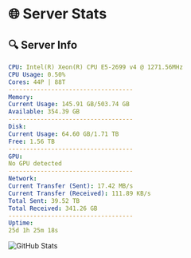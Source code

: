 # 🌐 Server Stats
## 🔍 Server Info
```yaml
CPU: Intel(R) Xeon(R) CPU E5-2699 v4 @ 1271.56MHz
CPU Usage: 0.50%
Cores: 44P | 88T
-----------------------------------
Memory:
Current Usage: 145.91 GB/503.74 GB
Available: 354.39 GB
-----------------------------------
Disk:
Current Usage: 64.60 GB/1.71 TB
Free: 1.56 TB
-----------------------------------
GPU:
No GPU detected
-----------------------------------
Network:
Current Transfer (Sent): 17.42 MB/s
Current Transfer (Received): 111.89 KB/s
Total Sent: 39.52 TB
Total Received: 341.26 GB
-----------------------------------
Uptime:
25d 1h 25m 18s
```
![GitHub Stats](https://img.shields.io/badge/Updated-2025-04-01_22:48:07-blue)